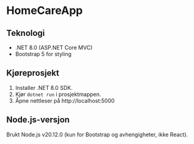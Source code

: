 # HomeCareApp

## Teknologi
- .NET 8.0 (ASP.NET Core MVC)
- Bootstrap 5 for styling

## Kjøreprosjekt
1. Installer .NET 8.0 SDK.
2. Kjør `dotnet run` i prosjektmappen.
3. Åpne nettleser på http://localhost:5000

## Node.js-versjon
Brukt Node.js v20.12.0 (kun for Bootstrap og avhengigheter, ikke React).

